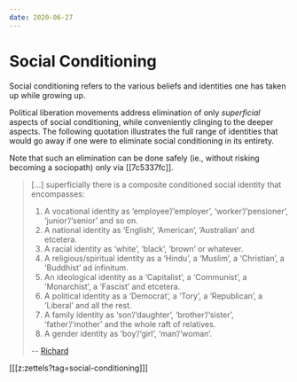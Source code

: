 ```yaml
---
date: 2020-06-27
---
```


# Social Conditioning

Social conditioning refers to the various beliefs and identities one has taken up while growing up. 

Political liberation movements address elimination of only *superficial* aspects of social conditioning, while conveniently clinging to the deeper aspects. The following quotation illustrates the full range of identities that would go away if one were to eliminate social conditioning in its entirety. 

Note that such an elimination can be done safely (ie., without risking becoming a sociopath) only via [[7c5337fc]].

> [...] superficially there is a composite conditioned social identity that encompasses:
>
>1. A vocational identity as ‘employee’/‘employer’, ‘worker’/‘pensioner’, ‘junior’/‘senior’ and so on.
>2. A national identity as ‘English’, ‘American’, ‘Australian’ and etcetera.
>3. A racial identity as ‘white’, ‘black’, ‘brown’ or whatever.
>4. A religious/spiritual identity as a ‘Hindu’, a ‘Muslim’, a ‘Christian’, a ‘Buddhist’ ad infinitum.
>5. An ideological identity as a ‘Capitalist’, a ‘Communist’, a ‘Monarchist’, a ‘Fascist’ and etcetera.
>6. A political identity as a ‘Democrat’, a ‘Tory’, a ‘Republican’, a ‘Liberal’ and all the rest.
>7. A family identity as ‘son’/‘daughter’, ‘brother’/‘sister’, ‘father’/‘mother’ and the whole raft of relatives.
>8. A gender identity as ‘boy’/‘girl’, ‘man’/‘woman’.
>
> -- [Richard](http://actualfreedom.com.au/richard/selectedcorrespondence/sc-socialidentity.htm)

[[[z:zettels?tag=social-conditioning]]]


